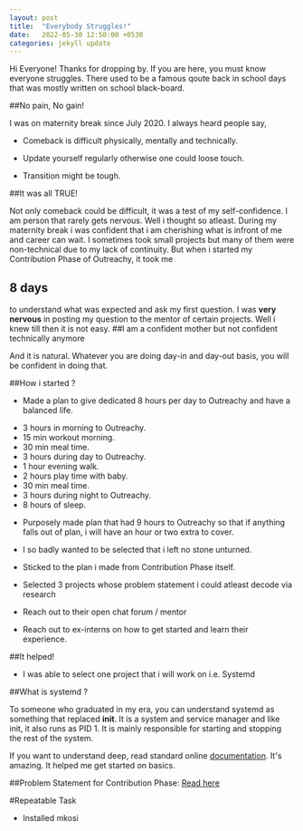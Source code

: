 ```yaml
---
layout: post
title:  "Everybody Struggles!"
date:   2022-05-30 12:50:00 +0530
categories: jekyll update
---
```


Hi Everyone!
Thanks for dropping by. If you are here, you must know everyone struggles.
There used to be a famous qoute back in school days that was mostly written on school black-board.

##No pain, No gain!

I was on maternity break since July 2020. I always heard people say, 

- Comeback is difficult physically, mentally and technically.

- Update yourself regularly otherwise one could loose touch.

- Transition might be tough.

##It was all TRUE!

Not only comeback could be difficult, it was a test of my self-confidence.
I am person that rarely gets nervous. Well i thought so atleast. During my
maternity break i was confident that i am cherishing what is infront of me
and career can wait. I sometimes took small projects but many of them were
non-technical due to my lack of continuity. 
But when i started my Contribution Phase of Outreachy, it took me
## 8 days
to understand what was expected and ask my first question.
I was **very nervous** in posting my question to the mentor of certain projects.
Well i knew till then it is not easy. 
##I am a confident mother but not confident technically anymore

And it is natural. Whatever you are doing day-in and day-out basis, you will
be confident in doing that.

##How i started ?

- Made a plan to give dedicated 8 hours per day to Outreachy and have a balanced life.

* 3 hours in morning to Outreachy.
* 15 min workout morning.
* 30 min meal time.
* 3 hours during day to Outreachy.
* 1 hour evening walk.
* 2 hours play time with baby.
* 30 min meal time.
* 3 hours during night to Outreachy.
* 8 hours of sleep.

- Purposely made plan that had 9 hours to Outreachy so that if anything falls out of plan,
i will have an hour or two extra to cover.

- I so badly wanted to be selected that i left no stone unturned.

- Sticked to the plan i made from Contribution Phase itself.

- Selected 3 projects whose problem statement i could atleast decode via research

- Reach out to their open chat forum / mentor

- Reach out to ex-interns on how to get started and learn their experience.

##It helped!

- I was able to select one project that i will work on i.e. Systemd

##What is systemd ?

To someone who graduated in my era, you can understand systemd as something
that replaced **init**. It is a system and service manager and like init, it
also runs as PID 1. It is mainly responsible for starting and stopping the rest
of the system.

If you want to understand deep, read standard online [documentation](https://systemd.io/). It's amazing.
It helped me get started on basics. 

##Problem Statement for Contribution Phase: [Read here](https://github.com/systemd/systemd/issues/22192)

#Repeatable Task

- Installed mkosi

